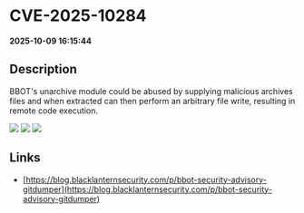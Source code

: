 # CVE-2025-10284

**2025-10-09 16:15:44**

## Description
BBOT's unarchive module could be abused by supplying malicious archives files and when extracted can then perform an arbitrary file write, resulting in remote code execution.

![](https://img.shields.io/static/v1?label=Score&message=9.6&color=red)
![](https://img.shields.io/static/v1?label=Severity&message=CRITICAL&color=red)
![](https://img.shields.io/static/v1?label=CWE&message=Traversal&color=green)

## Links
- [https://blog.blacklanternsecurity.com/p/bbot-security-advisory-gitdumper](https://blog.blacklanternsecurity.com/p/bbot-security-advisory-gitdumper)
